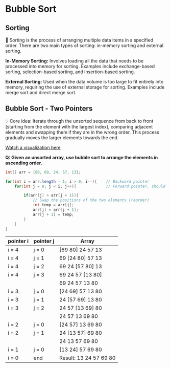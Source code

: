 # Bubble Sort

## Sorting


📌 Sorting is the process of arranging multiple data items in a specified order. There are two main types of sorting: in-memory sorting and external sorting.

**In-Memory Sorting:** Involves loading all the data that needs to be processed into memory for sorting. Examples include exchange-based sorting, selection-based sorting, and insertion-based sorting.

**External Sorting:** Used when the data volume is too large to fit entirely into memory, requiring the use of external storage for sorting. Examples include merge sort and direct merge sort.



## Bubble Sort - Two Pointers

💡 Core idea: Iterate through the unsorted sequence from back to front (starting from the element with the largest index), comparing adjacent elements and swapping them if they are in the wrong order. This process gradually moves the larger elements towards the end.

[Watch a visualization here](https://www.youtube.com/watch?v=nmhjrI-aW5o)

**Q: Given an unsorted array, use bubble sort to arrange the elements in ascending order.**

```java
int[] arr = {80, 69, 24, 57, 13};

for(int i = arr.length - 1; i > 0; i--){  	// Backward pointer
    for(int j = 0; j < i; j++){             // Forward pointer, should not exceed the backward pointer

        if(arr[j] > arr[j + 1]){
            // Swap the positions of the two elements (reorder)
            int temp = arr[j];
            arr[j] = arr[j + 1];
            arr[j + 1] = temp;
        }
    }
}
```

| pointer i | pointer j | Array                      |
| --- | --- | --- |
| i = 4 | j = 0 | [69  80]  24  57  13 |
| i = 4 | j = 1 | 69  [24  80]  57  13 |
| i = 4 | j = 2 | 69  24  [57  80]  13 |
| i = 4 | j = 3 | 69  24  57  [13  80] |
|  |  | 69  24  57  13  80 |
| i = 3 | j = 0 | [24  69]  57  13  80 |
| i = 3 | j = 1 | 24  [57  69]  13  80 |
| i = 3 | j = 2 | 24  57  [13  69]  80 |
|  |  | 24  57  13  69  80 |
| i = 2 | j = 0 | [24  57]  13  69  80 |
| i = 2 | j = 1 | 24  [13  57]  69  80 |
|  |  | 24  13  57  69  80 |
| i = 1 | j = 0 | [13  24]  57  69  80 |
| i = 0  | end  | Result: 13  24  57  69  80 |
